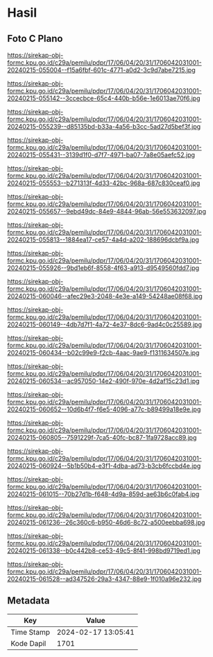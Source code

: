 # Hasil

## Foto C Plano

https://sirekap-obj-formc.kpu.go.id/c29a/pemilu/pdpr/17/06/04/20/31/1706042031001-20240215-055004--f15a6fbf-601c-4771-a0d2-3c9d7abe7215.jpg

https://sirekap-obj-formc.kpu.go.id/c29a/pemilu/pdpr/17/06/04/20/31/1706042031001-20240215-055142--3ccecbce-65c4-440b-b56e-1e6013ae70f6.jpg

https://sirekap-obj-formc.kpu.go.id/c29a/pemilu/pdpr/17/06/04/20/31/1706042031001-20240215-055239--d85135bd-b33a-4a56-b3cc-5ad27d5bef3f.jpg

https://sirekap-obj-formc.kpu.go.id/c29a/pemilu/pdpr/17/06/04/20/31/1706042031001-20240215-055431--3139d1f0-d7f7-4971-ba07-7a8e05aefc52.jpg

https://sirekap-obj-formc.kpu.go.id/c29a/pemilu/pdpr/17/06/04/20/31/1706042031001-20240215-055553--b271313f-4d33-42bc-968a-687c830ceaf0.jpg

https://sirekap-obj-formc.kpu.go.id/c29a/pemilu/pdpr/17/06/04/20/31/1706042031001-20240215-055657--9ebd49dc-84e9-4844-96ab-56e553632097.jpg

https://sirekap-obj-formc.kpu.go.id/c29a/pemilu/pdpr/17/06/04/20/31/1706042031001-20240215-055813--1884ea17-ce57-4a4d-a202-188696dcbf9a.jpg

https://sirekap-obj-formc.kpu.go.id/c29a/pemilu/pdpr/17/06/04/20/31/1706042031001-20240215-055926--9bd1eb6f-8558-4f63-a913-d9549560fdd7.jpg

https://sirekap-obj-formc.kpu.go.id/c29a/pemilu/pdpr/17/06/04/20/31/1706042031001-20240215-060046--afec29e3-2048-4e3e-a149-54248ae08f68.jpg

https://sirekap-obj-formc.kpu.go.id/c29a/pemilu/pdpr/17/06/04/20/31/1706042031001-20240215-060149--4db7d7f1-4a72-4e37-8dc6-9ad4c0c25589.jpg

https://sirekap-obj-formc.kpu.go.id/c29a/pemilu/pdpr/17/06/04/20/31/1706042031001-20240215-060434--b02c99e9-f2cb-4aac-9ae9-f1311634507e.jpg

https://sirekap-obj-formc.kpu.go.id/c29a/pemilu/pdpr/17/06/04/20/31/1706042031001-20240215-060534--ac957050-14e2-490f-970e-4d2af15c23d1.jpg

https://sirekap-obj-formc.kpu.go.id/c29a/pemilu/pdpr/17/06/04/20/31/1706042031001-20240215-060652--10d6b4f7-f6e5-4096-a77c-b89499a18e9e.jpg

https://sirekap-obj-formc.kpu.go.id/c29a/pemilu/pdpr/17/06/04/20/31/1706042031001-20240215-060805--7591229f-7ca5-40fc-bc87-1fa9728acc89.jpg

https://sirekap-obj-formc.kpu.go.id/c29a/pemilu/pdpr/17/06/04/20/31/1706042031001-20240215-060924--5b1b50b4-e3f1-4dba-ad73-b3cb6fccbd4e.jpg

https://sirekap-obj-formc.kpu.go.id/c29a/pemilu/pdpr/17/06/04/20/31/1706042031001-20240215-061015--70b27d1b-f648-4d9a-859d-ae63b6c0fab4.jpg

https://sirekap-obj-formc.kpu.go.id/c29a/pemilu/pdpr/17/06/04/20/31/1706042031001-20240215-061236--26c360c6-b950-46d6-8c72-a500eebba698.jpg

https://sirekap-obj-formc.kpu.go.id/c29a/pemilu/pdpr/17/06/04/20/31/1706042031001-20240215-061338--b0c442b8-ce53-49c5-8f41-998bd9719ed1.jpg

https://sirekap-obj-formc.kpu.go.id/c29a/pemilu/pdpr/17/06/04/20/31/1706042031001-20240215-061528--ad347526-29a3-4347-88e9-1f010a96e232.jpg


## Metadata

| Key        | Value               |
| ---------- | ------------------- |
| Time Stamp | 2024-02-17 13:05:41 |
| Kode Dapil | 1701                |



